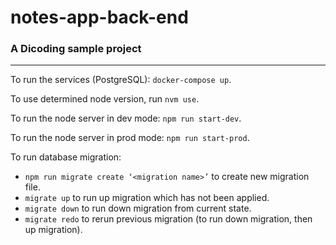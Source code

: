 # notes-app-back-end

### A Dicoding sample project

----------

To run the services (PostgreSQL): `docker-compose up`.

To use determined node version, run `nvm use`.

To run the node server in dev mode: `npm run start-dev`.

To run the node server in prod mode: `npm run start-prod`.

To run database migration:
   - `npm run migrate create ‘<migration name>’` to create new migration file.
   - `migrate up` to run up migration which has not been applied.
   - `migrate down` to run down migration from current state.
   - `migrate redo` to rerun previous migration (to run down migration, then up migration).
